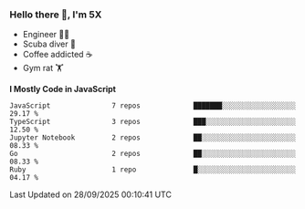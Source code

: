 ### Hello there 👋, I'm 5X

* Engineer 👨‍💻
* Scuba diver 🤿
* Coffee addicted ☕️
* Gym rat 🏋️

<!--START_SECTION:waka-->
**I Mostly Code in JavaScript** 

```text
JavaScript               7 repos             ███████░░░░░░░░░░░░░░░░░░   29.17 % 
TypeScript               3 repos             ███░░░░░░░░░░░░░░░░░░░░░░   12.50 % 
Jupyter Notebook         2 repos             ██░░░░░░░░░░░░░░░░░░░░░░░   08.33 % 
Go                       2 repos             ██░░░░░░░░░░░░░░░░░░░░░░░   08.33 % 
Ruby                     1 repo              █░░░░░░░░░░░░░░░░░░░░░░░░   04.17 % 
```




 Last Updated on 28/09/2025 00:10:41 UTC
<!--END_SECTION:waka-->
